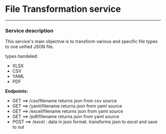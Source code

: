 # File Transformation service

---

### Service description

This service's main objective is to transform various and specific file types to one 
unfied JSON file. 
<br>

types handeled:
* XLSX
* CSV
* YAML
* PDF

**Endpoints:**
* GET ==> /csv/filename returns json from csv source
* GET ==> /yaml/filename returns json from yaml source
* GET ==> /excel/filename returns json from yaml source
* GET ==> /pdf/filename returns json from yaml source
* POST ==> /excel : data in json format. transforms json to excel
and save to out
